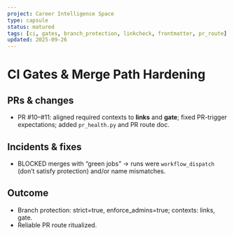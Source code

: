 ```yaml
---
project: Career Intelligence Space
type: capsule
status: matured
tags: [ci, gates, branch_protection, linkcheck, frontmatter, pr_route]
updated: 2025-09-26
---
```

# CI Gates & Merge Path Hardening

## PRs & changes
- PR #10–#11: aligned required contexts to **links** and **gate**; fixed PR-trigger expectations; added `pr_health.py` and PR route doc.
## Incidents & fixes
- BLOCKED merges with “green jobs” → runs were `workflow_dispatch` (don’t satisfy protection) and/or name mismatches.
## Outcome
- Branch protection: strict=true, enforce_admins=true; contexts: links, gate.
- Reliable PR route ritualized.

